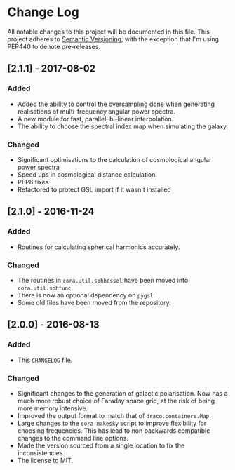 # Change Log

All notable changes to this project will be documented in this file. This
project adheres to [Semantic Versioning](http://semver.org/), with the exception
that I'm using PEP440 to denote pre-releases.

## [2.1.1] - 2017-08-02

### Added

- Added the ability to control the oversampling done when generating
  realisations of multi-frequency angular power spectra.
- A new module for fast, parallel, bi-linear interpolation.
- The ability to choose the spectral index map when simulating the
  galaxy.

### Changed

- Significant optimisations to the calculation of cosmological angular power spectra
- Speed ups in cosmological distance calculation.
- PEP8 fixes
- Refactored to protect GSL import if it wasn't installed


## [2.1.0] - 2016-11-24

### Added

- Routines for calculating spherical harmonics accurately.

### Changed

- The routines in `cora.util.sphbessel` have been moved into `cora.util.sphfunc`.
- There is now an optional dependency on `pygsl`.
- Some old files have been moved from the repository.


## [2.0.0] - 2016-08-13

### Added

- This `CHANGELOG` file.

### Changed

- Significant changes to the generation of galactic polarisation. Now has a much
  more robust choice of Faraday space grid, at the risk of being more memory
  intensive.
- Improved the output format to match that of `draco.containers.Map`.
- Large changes to the `cora-makesky` script to improve flexibility for choosing
  frequencies. This has lead to non backwards compatible changes to the command
  line options.
- Made the version sourced from a single location to fix the inconsistencies.
- The license to MIT.
